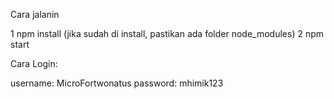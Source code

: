 Cara jalanin

1 npm install (jika sudah di install, pastikan ada folder node_modules)
2 npm start

Cara Login:

username: MicroFortwonatus
password: mhimik123
